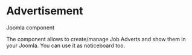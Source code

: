 # Advertisement
Joomla component

The component allows to create/manage Job Adverts and show them in your Joomla. You can use it as noticeboard too.
